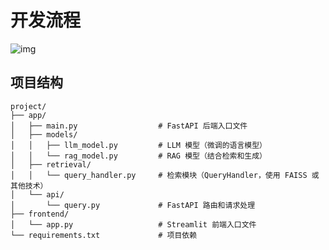 # 开发流程

![img](https://my-note-drawing-bed-1322822796.cos.ap-shanghai.myqcloud.com/picture/LLM_developing_whole.png)

## 项目结构

```
project/
├── app/
│   ├── main.py                  # FastAPI 后端入口文件
│   ├── models/
│   │   ├── llm_model.py         # LLM 模型（微调的语言模型）
│   │   └── rag_model.py         # RAG 模型（结合检索和生成）
│   ├── retrieval/
│   │   └── query_handler.py     # 检索模块（QueryHandler，使用 FAISS 或其他技术）
│   └── api/
│       └── query.py             # FastAPI 路由和请求处理
├── frontend/
│   └── app.py                   # Streamlit 前端入口文件
└── requirements.txt             # 项目依赖

```

